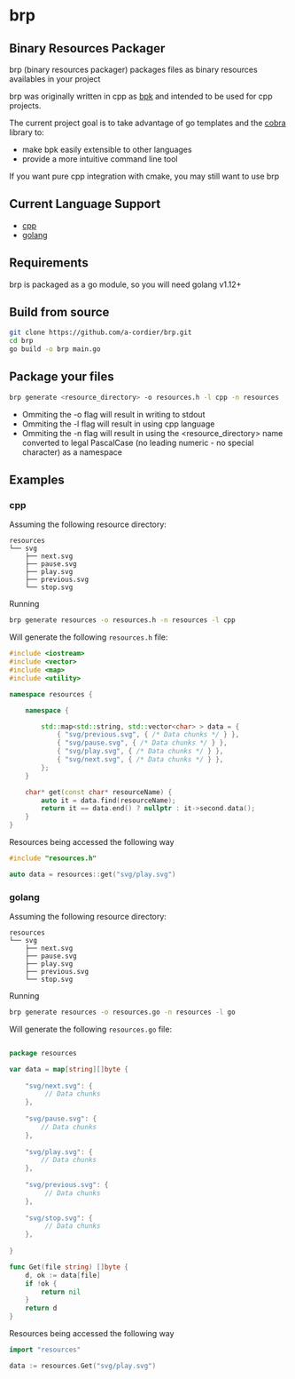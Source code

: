 # brp

## Binary Resources Packager

brp (binary resources packager) packages files as binary resources availables in your project

brp was originally written in cpp as [bpk](https://github.com/a-cordier/bpk) and intended to be used for cpp projects.

The current project goal is to take advantage of go templates and the [cobra](https://github.com/spf13/cobra) library to:

  - make bpk easily extensible to other languages
  - provide a more intuitive command line tool

If you want pure cpp integration with cmake, you may still want to use brp

## Current Language Support

  - [cpp](#cpp)
  - [golang](#golang)
  
## Requirements

brp is packaged as a go module, so you will need golang v1.12+

## Build from source

```sh
git clone https://github.com/a-cordier/brp.git
cd brp
go build -o brp main.go
```

## Package your files

```sh
brp generate <resource_directory> -o resources.h -l cpp -n resources
```

  - Ommiting the -o flag will result in writing to stdout
  - Ommiting the -l flag will result in using cpp language
  - Ommiting the -n flag will result in using the <resource_directory> name converted to legal PascalCase (no leading numeric - no special character) as a namespace

## Examples

### cpp

Assuming the following resource directory:

```
resources
└── svg
    ├── next.svg
    ├── pause.svg
    ├── play.svg
    ├── previous.svg
    └── stop.svg
```

Running

```sh
brp generate resources -o resources.h -n resources -l cpp
```

Will generate the following `resources.h` file:

```cpp
#include <iostream>
#include <vector>
#include <map>
#include <utility>

namespace resources {

	namespace {

		std::map<std::string, std::vector<char> > data = {
			{ "svg/previous.svg", { /* Data chunks */ } },
			{ "svg/pause.svg", { /* Data chunks */ } },
			{ "svg/play.svg", { /* Data chunks */ } },
			{ "svg/next.svg", { /* Data chunks */ } },
		};
	}

	char* get(const char* resourceName) {
		auto it = data.find(resourceName);
		return it == data.end() ? nullptr : it->second.data();
	}
}
```

Resources being accessed the following way

```cpp
#include "resources.h"

auto data = resources::get("svg/play.svg")
```

### golang

Assuming the following resource directory:

```
resources
└── svg
    ├── next.svg
    ├── pause.svg
    ├── play.svg
    ├── previous.svg
    └── stop.svg
```

Running

```sh
brp generate resources -o resources.go -n resources -l go
```

Will generate the following `resources.go` file:

```go

package resources

var data = map[string][]byte {
	
	"svg/next.svg": {
		 // Data chunks		
	},
	
	"svg/pause.svg": {
		// Data chunks 
	},
	
	"svg/play.svg": {
		// Data chunks
	},
	
	"svg/previous.svg": {
		 // Data chunks
	},
	
	"svg/stop.svg": {
		 // Data chunks
	},
	
}

func Get(file string) []byte {
	d, ok := data[file]
	if !ok {
		return nil
	}
	return d
}
```

Resources being accessed the following way

```cpp
import "resources"

data := resources.Get("svg/play.svg")
```
